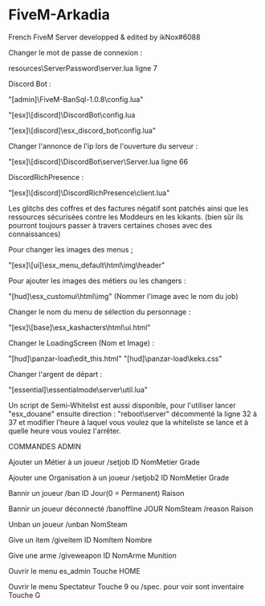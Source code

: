 # FiveM-Arkadia
French FiveM Server developped & edited by ikNox#6088

Changer le mot de passe de connexion :

resources\ServerPassword\server.lua ligne 7

Discord Bot :

"[admin]\FiveM-BanSql-1.0.8\config.lua"

"[esx]\\[discord]\DiscordBot\config.lua

"[esx]\\[discord]\esx_discord_bot\config.lua"

Changer l'annonce de l'ip lors de l'ouverture du serveur :

"[esx]\\[discord]\DiscordBot\server\Server.lua ligne 66

DiscordRichPresence :

"[esx]\\[discord]\DiscordRichPresence\client.lua"

Les glitchs des coffres et des factures négatif sont patchés ainsi que les ressources sécurisées contre les Moddeurs en les kikants.
(bien sûr ils pourront toujours passer à travers certaines choses avec des connaissances)

Pour changer les images des menus ;

"[esx]\\[ui]\esx_menu_default\html\img\header"

Pour ajouter les images des métiers ou les changers :

"[hud]\esx_customui\html\img" (Nommer l'image avec le nom du job)

Changer le nom du menu de sélection du personnage :

"[esx]\\[base]\esx_kashacters\html\ui.html"

Changer le LoadingScreen (Nom et Image) : 

"[hud]\panzar-load\edit_this.html"
"[hud]\panzar-load\keks.css"

Changer l'argent de départ :

"[essential]\essentialmode\server\util.lua"

Un script de Semi-Whitelist est aussi disponible, pour l'utiliser lancer "esx_douane" ensuite direction :
"reboot\server" décommenté la ligne 32 à 37 et modifier l'heure à laquel vous voulez que la whiteliste se lance et à quelle heure vous voulez l'arrêter.

COMMANDES ADMIN

Ajouter un Métier à un joueur
/setjob ID NomMetier Grade

Ajouter une Organisation à un joueur
/setjob2 ID NomMetier Grade

Bannir un joueur
/ban ID Jour(0 = Permanent) Raison

Bannir un joueur déconnecté
/banoffline JOUR NomSteam
/reason Raison

Unban un joueur
/unban NomSteam

Give un item
/giveitem ID NomItem Nombre

Give une arme
/giveweapon ID NomArme Munition

Ouvrir le menu es_admin
Touche HOME

Ouvrir le menu Spectateur
Touche 9 ou /spec.
pour voir sont inventaire Touche G
